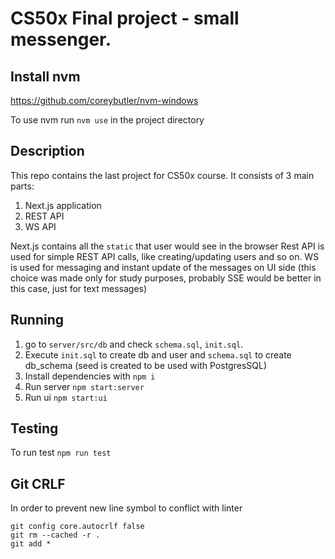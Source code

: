 # CS50x Final project - small messenger.

## Install nvm
https://github.com/coreybutler/nvm-windows

To use nvm run ```nvm use``` in the project directory

## Description

This repo contains the last project for CS50x course. It consists of 3 main parts:
1. Next.js application
2. REST API 
3. WS API

Next.js contains all the ```static``` that user would see in the browser
Rest API is used for simple REST API calls, like creating/updating users and so on.
WS is used for messaging and instant update of the messages on UI side 
(this choice was made only for study purposes, probably SSE would be better in this case, just for text messages)

## Running
1. go to ```server/src/db``` and check ```schema.sql```, ```init.sql```.
2. Execute ```init.sql``` to create db and user and ```schema.sql``` to create db_schema (seed is created to be used with PostgresSQL)
3. Install dependencies with ```npm i```
4. Run server ```npm start:server```
5. Run ui ```npm start:ui```

## Testing
To run test ```npm run test```


## Git CRLF

In order to prevent new line symbol to conflict with linter

```
git config core.autocrlf false
git rm --cached -r .
git add *
```
